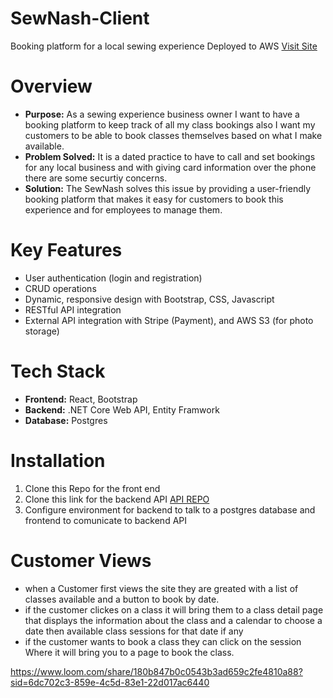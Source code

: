
# SewNash-Client
Booking platform for a local sewing experience
Deployed to AWS [Visit Site](http://sewnash-app.s3-website-us-east-1.amazonaws.com/)

# Overview
- **Purpose:** As a sewing experience business owner I want to have a booking platform to keep track of all  my class bookings also I want my customers to be able to book classes themselves based on what I make available.
- **Problem Solved:**  It is a dated practice to have to call and set bookings for any local business and with giving card information over the phone there are some securtiy concerns.
- **Solution:** The SewNash solves this issue by providing a user-friendly booking platform that makes it easy for customers to book this experience and for employees to manage them.

# Key Features
- User authentication (login and registration)
- CRUD operations
- Dynamic, responsive design with Bootstrap, CSS, Javascript
- RESTful API integration
- External API integration with Stripe (Payment), and AWS S3 (for photo storage)

# Tech Stack
- **Frontend:** React, Bootstrap
- **Backend:** .NET Core Web API, Entity Framwork
- **Database:** Postgres

# Installation

1. Clone this Repo for the front end
2. Clone this link for the backend API [API REPO](https://github.com/gunnarebeling/SewNash-api-final)
3. Configure environment for backend to talk to a postgres database and frontend to comunicate to backend API

# Customer Views
- when a Customer first views the site they are greated with a list of classes available and a button to book by date.
- if the customer clickes on a class it will bring them to a class detail page that displays the information about the class and a calendar to choose a date then available class sessions for that date if any
- if the customer wants to book a class they can click on the session Where it will bring you to a page to book the class.

https://www.loom.com/share/180b847b0c0543b3ad659c2fe4810a88?sid=6dc702c3-859e-4c5d-83e1-22d017ac6440


   
